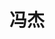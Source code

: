 ---
layout: member
title: 冯杰
graduate-from: 山东师范大学
position: 博士研究生
research: 先进功能纳米材料制备，肿瘤治疗
email: jiefeng at whu.edu.cn
image: /images/members/冯杰.jpg
alumni: false
---
